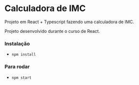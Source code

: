 # Calculadora de IMC

Projeto em React + Typescript
fazendo uma calculadora de IMC.

Projeto desenvolvido durante o curso de React.

### Instalação 
- `npm install`

### Para rodar
- `npm start`
